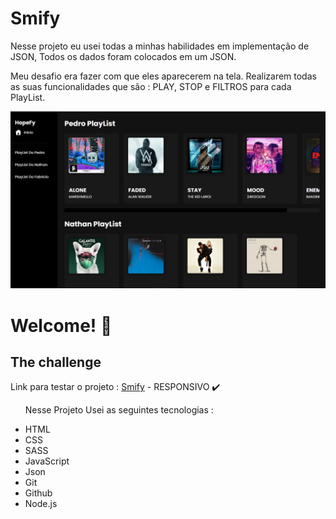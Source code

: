 # Smify
<p>Nesse projeto eu usei todas a minhas habilidades em implementação de JSON, Todos os dados foram colocados em um JSON.</p>
<p>Meu desafio era fazer com que eles aparecerem na tela.
Realizarem todas as suas funcionalidades que são : PLAY, STOP e FILTROS para cada PlayList.</p>
 
![](./assets/github-image.png)


<h1>Welcome! 👋</h1>
<h2>The challenge</h2>
<p>Link para testar o projeto : <a href="https://smify-portifolio.netlify.app/">Smify</a> - RESPONSIVO ✔️</p>

<ul>
<p>Nesse Projeto Usei as seguintes tecnologias :<p>

<li>HTML
<li>CSS
<li>SASS
<li>JavaScript
<li>Json
<li>Git
<li>Github
<li>Node.js
</ul>
